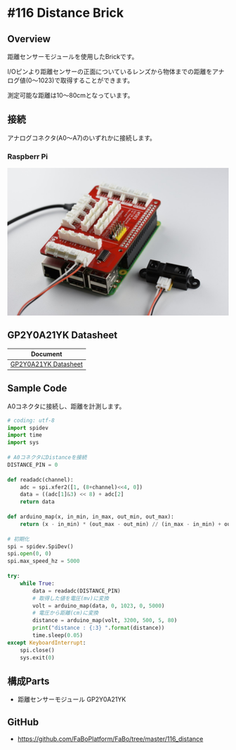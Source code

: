 # #116 Distance Brick

[](../img/100_analog/product/116.jpg)
<!--COLORME-->

## Overview
距離センサーモジュールを使用したBrickです。

I/Oピンより距離センサーの正面についているレンズから物体までの距離をアナログ値(0〜1023)で取得することができます。

測定可能な距離は10〜80cmとなっています。

## 接続

アナログコネクタ(A0〜A7)のいずれかに接続します。
### Raspberr Pi
![](../img/100_analog/connect/116_connect_with_rasppi.jpg)


## GP2Y0A21YK Datasheet
| Document |
| -- |
| [GP2Y0A21YK Datasheet](http://www.sharpsma.com/webfm_send/1208) |

## Sample Code

A0コネクタに接続し、距離を計測します。

```python
# coding: utf-8
import spidev
import time
import sys

# A0コネクタにDistanceを接続
DISTANCE_PIN = 0

def readadc(channel):
    adc = spi.xfer2([1, (8+channel)<<4, 0])
    data = ((adc[1]&3) << 8) + adc[2]
    return data

def arduino_map(x, in_min, in_max, out_min, out_max):
    return (x - in_min) * (out_max - out_min) // (in_max - in_min) + out_min

# 初期化
spi = spidev.SpiDev()
spi.open(0, 0)
spi.max_speed_hz = 5000

try:
    while True:
        data = readadc(DISTANCE_PIN)
        # 取得した値を電圧(mv)に変換
        volt = arduino_map(data, 0, 1023, 0, 5000)
        # 電圧から距離(cm)に変換
        distance = arduino_map(volt, 3200, 500, 5, 80)
        print("distance : {:3} ".format(distance))
        time.sleep(0.05)
except KeyboardInterrupt:
    spi.close()
    sys.exit(0)
```

## 構成Parts
- 距離センサーモジュール GP2Y0A21YK

## GitHub
- https://github.com/FaBoPlatform/FaBo/tree/master/116_distance
